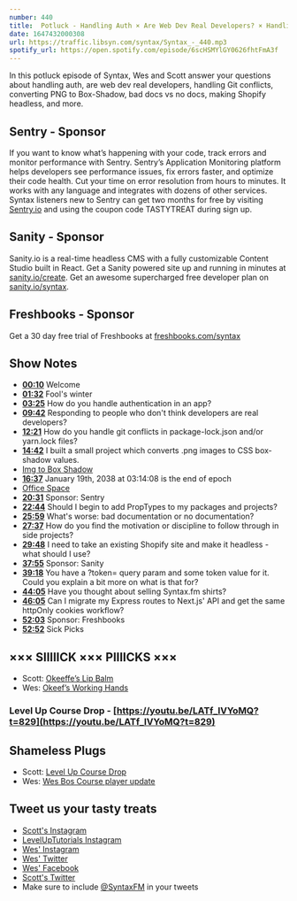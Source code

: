 ```yaml
---
number: 440
title:  Potluck - Handling Auth × Are Web Dev Real Developers? × Handling Git Conflicts × Converting PNG to Box-Shadow × Bad Docs vs No Docs × Making Shopify Headless
date: 1647432000308
url: https://traffic.libsyn.com/syntax/Syntax_-_440.mp3
spotify_url: https://open.spotify.com/episode/6scHSMYlGY0626fhtFmA3f
---
```


In this potluck episode of Syntax, Wes and Scott answer your questions about handling auth, are web dev real developers, handling Git conflicts,  converting PNG to Box-Shadow, bad docs vs no docs, making Shopify headless, and more.

## Sentry  - Sponsor

If you want to know what’s happening with your code, track errors and monitor performance with Sentry. Sentry’s Application Monitoring platform helps developers see performance issues, fix errors faster, and optimize their code health. Cut your time on error resolution from hours to minutes. It works with any language and integrates with dozens of other services. Syntax listeners new to Sentry can get two months for  free by visiting [Sentry.io](https://sentry.io) and using the coupon code TASTYTREAT during sign up.

## Sanity - Sponsor

Sanity.io is a real-time headless CMS with a fully customizable Content Studio built in React. Get a Sanity powered site up and running in minutes at [sanity.io/create](https://www.sanity.io/create). Get an awesome supercharged free developer plan on [sanity.io/syntax](https://www.sanity.io/syntax).

## Freshbooks - Sponsor

Get a 30 day free trial of Freshbooks at [freshbooks.com/syntax](https://freshbooks.com/syntax)

## Show Notes

* **[00:10](#t=00:10)** Welcome
* **[01:32](#t=01:32)** Fool's winter
* **[03:25](#t=03:25)** How do you handle authentication in an app?
* **[09:42](#t=09:42)** Responding to people who don't think developers are real developers?
* **[12:21](#t=12:21)** How do you handle git conflicts in package-lock.json and/or yarn.lock files?
* **[14:42](#t=14:42)** I built a small project which converts .png images to CSS box-shadow values.
* [Img to Box Shadow](https://github.com/AriPerkkio/img-to-box-shadow)
* **[16:37](#t=16:37)** January 19th, 2038 at 03:14:08 is the end of epoch
* [Office Space](https://www.imdb.com/title/tt0151804/)
* **[20:31](#t=20:31)** Sponsor: Sentry
* **[22:44](#t=22:44)** Should I begin to add PropTypes to my packages and projects?
* **[25:59](#t=25:59)** What's worse: bad documentation or no documentation?
* **[27:37](#t=27:37)** How do you find the motivation or discipline to follow through in side projects?
* **[29:48](#t=29:48)** I need to take an existing Shopify site and make it headless - what should I use?
* **[37:55](#t=37:55)** Sponsor: Sanity
* **[39:18](#t=39:18)** You have a ?token= query param and some token value for it. Could you explain a bit more on what is that for?
* **[44:05](#t=44:05)** Have you thought about selling Syntax.fm shirts?
* **[46:05](#t=46:05)** Can I migrate my Express routes to Next.js' API and get the same httpOnly cookies workflow?
* **[52:03](#t=52:03)** Sponsor: Freshbooks
* **[52:52](#t=52:52)** Sick Picks

## ××× SIIIIICK ××× PIIIICKS ×××

* Scott: [Okeeffe’s Lip Balm](https://amzn.to/3vKGG0c)
* Wes: [Okeef’s Working Hands](https://amzn.to/3sNFEyA)

### Level Up Course Drop - [https://youtu.be/LATf_lVYoMQ?t=829](https://youtu.be/LATf_lVYoMQ?t=829)

## Shameless Plugs

* Scott: [Level Up Course Drop](https://youtu.be/LATf_lVYoMQ)
* Wes: [Wes Bos Course player update](https://wesbos.com/courses)

## Tweet us your tasty treats

* [Scott's Instagram](https://www.instagram.com/stolinski/)
* [LevelUpTutorials Instagram](https://www.instagram.com/LevelUpTutorials/)
* [Wes' Instagram](https://www.instagram.com/wesbos/)
* [Wes' Twitter](https://twitter.com/wesbos)
* [Wes' Facebook](https://www.facebook.com/wesbos.developer)
* [Scott's Twitter](https://twitter.com/stolinski)
* Make sure to include [@SyntaxFM](https://twitter.com/SyntaxFM) in your tweets
